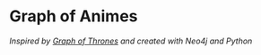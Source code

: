 # Graph of Animes
*Inspired by [Graph of Thrones](https://lyonwj.com/blog/graph-of-thrones-neo4j-social-network-analysis) and created with Neo4j and Python*
